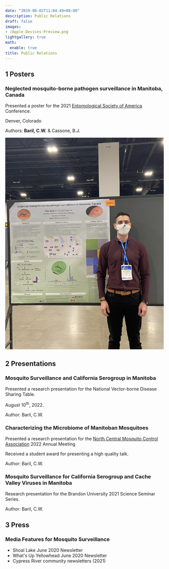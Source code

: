 ```yaml
---
date: "2019-08-02T11:04:49+08:00"
description: Public Relations
draft: false
images:
- /Apple-Devices-Preview.png
lightgallery: true
math:
  enable: true
title: Public Relations
---
```


## 1 Posters

### Neglected mosquito-borne pathogen surveillance in Manitoba, Canada

Presented a poster for the 2021 [Entomological Society of America](https://entsoc.org/) Conference.

Denver, Colorado

Authors: **Baril, C.W.** & Cassone, B.J.

![Figure 1-3](posterdenver.jpg "Me standing next to the poster I presented at the 2021 Entomological Society of America Conference in Denver, Colorado at the Denver Convention Center.")

## 2 Presentations

### Mosquito Surveillance and California Serogroup in Manitoba 

Presented a research presentation for the National Vector-borne Disease Sharing Table. 

August 10<sup>th</sup>, 2022. 

Author: Baril, C.W.

### Characterizing the Microbiome of Manitoban Mosquitoes

Presented a research presentation for the [North Central Mosquito Control Association](http://north-central-mosquito.org/WPSite/) 2022 Annual Meeting

Received a student award for presenting a high quality talk.

Author: Baril, C.W.

### Mosquito Surveillance for California Serogroup and Cache Valley Viruses in Manitoba

Research presentation for the Brandon University 2021 Science Seminar Series.

Author: Baril, C.W.

## 3 Press 

### Media Features for Mosquito Surveillance

* Shoal Lake June 2020 Newsletter
* What's Up Yellowhead June 2020 Newsletter 
* Cypress River community newsletters (2021)





